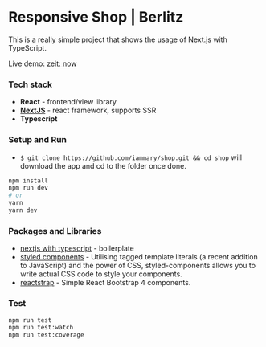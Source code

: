 # Responsive Shop | Berlitz

This is a really simple project that shows the usage of Next.js with TypeScript.

Live demo: [zeit: now](https://shop-4v5buxp68.now.sh/)

### Tech stack

- **React** - frontend/view library
- **[NextJS](https://github.com/zeit/next.js)** - react framework, supports SSR
- **Typescript** 

### Setup and Run

- `$ git clone https://github.com/iammary/shop.git && cd shop` will download the app and cd to the folder once done.

```bash
npm install
npm run dev
# or
yarn
yarn dev
```

### Packages and Libraries

- [nextjs with typescript](https://github.com/segmentio/create-next-app) - boilerplate
- [styled components](https://www.styled-components.com/) - Utilising tagged template literals (a recent addition to JavaScript) and the power of CSS, styled-components allows you to write actual CSS code to style your components.
- [reactstrap](https://github.com/reactstrap/reactstrap) - Simple React Bootstrap 4 components.

### Test

```bash
npm run test
npm run test:watch
npm run test:coverage
```